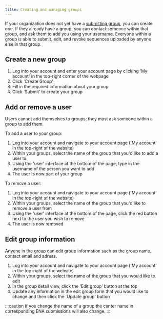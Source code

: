 ```yaml
---
title: Creating and managing groups
---
```


If your organization does not yet have a [submitting group](../../introduction/glossary/#submitting-group), you can create one. If they already have a group, you can contact someone within that group, and ask them to add you using your username. Everyone within a group is able to submit, edit, and revoke sequences uploaded by anyone else in that group.

## Create a new group

1. Log into your account and enter your account page by clicking 'My account' in the top-right corner of the webpage
2. Click 'Create Group'
3. Fill in the required information about your group
4. Click 'Submit' to create your group

## Add or remove a user

Users cannot add themselves to groups; they must ask someone within a group to add them.

To add a user to your group:

1. Log into your account and navigate to your account page ('My account' in the top-right of the website)
2. Within your groups, select the name of the group that you'd like to add a user to
3. Using the 'user' interface at the bottom of the page, type in the username of the person you want to add
4. The user is now part of your group

To remove a user:

1. Log into your account and navigate to your account page ('My account' in the top-right of the website)
2. Within your groups, select the name of the group that you'd like to remove a user from
3. Using the 'user' interface at the bottom of the page, click the red button next to the user you wish to remove
4. The user is now removed

## Edit group information

Anyone in the group can edit group information such as the group name, contact email and adress.

1. Log into your account and navigate to your account page ('My account' in the top-right of the website)
2. Within your groups, select the name of the group that you would like to edit
3. In the group detail view, click the 'Edit group' button at the top
4. Update any information in the edit group form that you would like to change and then click the 'Update group' button

:::caution
If you change the name of a group the center name in corresponding ENA submissions will also change.
:::
